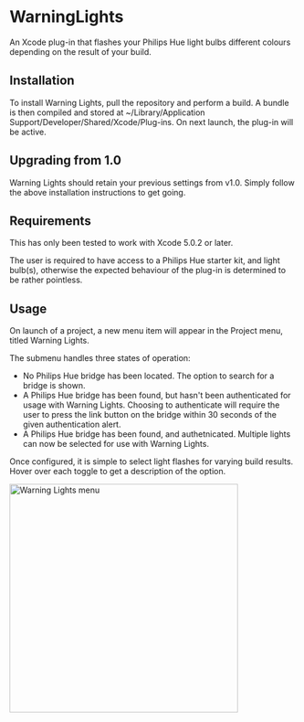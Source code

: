 WarningLights
=============

An Xcode plug-in that flashes your Philips Hue light bulbs different colours depending on the result of your build.

Installation
------------

To install Warning Lights, pull the repository and perform a build. A bundle is then compiled and stored at ~/Library/Application Support/Developer/Shared/Xcode/Plug-ins. On next launch, the plug-in will be active.

Upgrading from 1.0
------------------

Warning Lights should retain your previous settings from v1.0. Simply follow the above installation instructions to get going.

Requirements
------------

This has only been tested to work with Xcode 5.0.2 or later.

The user is required to have access to a Philips Hue starter kit, and light bulb(s), otherwise the expected behaviour of the plug-in is determined to be rather pointless.

Usage
-----

On launch of a project, a new menu item will appear in the Project menu, titled Warning Lights. 

The submenu handles three states of operation:
  * No Philips Hue bridge has been located. The option to search for a bridge is shown.
  * A Philips Hue bridge has been found, but hasn't been authenticated for usage with Warning Lights. Choosing to authenticate will require the user to press the link button on the bridge within 30 seconds of the given authentication alert.
  * A Philips Hue bridge has been found, and authetnicated. Multiple lights can now be selected for use with Warning Lights.

Once configured, it is simple to select light flashes for varying build results. Hover over each toggle to get a description of the option.

<img src="https://raw.github.com/mitchellallison/WarningLights/master/WLMenu.png" alt="Warning Lights menu" height="400px"/>

